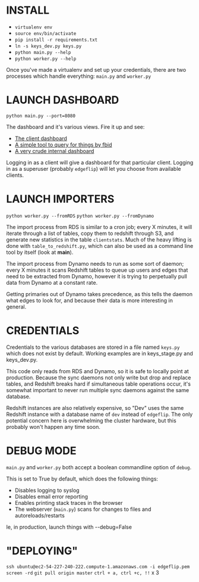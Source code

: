INSTALL
=======
* `virtualenv env`
* `source env/bin/activate`
* `pip install -r requirements.txt`
* `ln -s keys_dev.py keys.py`
* `python main.py --help`
* `python worker.py --help`

Once you've made a virtualenv and set up your credentials, there
are two processes which handle everything: `main.py` and `worker.py`


LAUNCH DASHBOARD
================
`python main.py --port=8080`

The dashboard and it's various views.  Fire it up and see:

* [The client dashboard](http://dashboard.edgeflip.com/)
* [A simple tool to query for things by fbid](http://dashboard.edgeflip.com/edgeplorer/)
* [A very crude internal dashboard](http://dashboard.edgeflip.com/edgedash/)

Logging in as a client will give a dashboard for that particular client.  Logging in
as a superuser (probably `edgeflip`) will let you choose from available clients.


LAUNCH IMPORTERS
================
`python worker.py --fromRDS`
`python worker.py --fromDynamo`

The import process from RDS is similar to a cron job;  every X minutes, it will iterate
through a list of tables, copy them to redshift through S3, and generate new statistics
in the table `clientstats`.  Much of the heavy lifting is done with `table_to_redshift.py`, 
which can also be used as a command line tool by itself (look at __main__). 

The import process from Dynamo needs to run as some sort of daemon;  every X minutes it
scans Redshift tables to queue up users and edges that need to be extracted from Dynamo,
however it is trying to perpetually pull data from Dynamo at a constant rate.

Getting primaries out of Dynamo takes precedence, as this tells the daemon what edges to
look for, and because their data is more interesting in general.


CREDENTIALS
===========
Credentials to the various databases are stored in a file named `keys.py` which does not
exist by default.  Working examples are in keys_stage.py and keys_dev.py. 

This code only reads from RDS and Dynamo, so it is safe to locally point at production.
Because the sync daemons not only write but drop and replace tables, and Redshift breaks
hard if simultaneous table operations occur, it's somewhat important to never run multiple
sync daemons against the same database.

Redshift instances are also relatively expensive, so "Dev" uses the same Redshift instance 
with a database name of `dev` instead of `edgeflip`.  The only potential concern here is
overwhelming the cluster hardware, but this probably won't happen any time soon.


DEBUG MODE
==========
`main.py` and `worker.py` both accept a boolean commandline option of `debug`.

This is set to True by default, which does the following things:
* Disables logging to syslog
* Disables email error reporting
* Enables printing stack traces in the browser
* The webserver (`main.py`) scans for changes to files and autoreloads/restarts

Ie, in production, launch things with --debug=False


"DEPLOYING"
===========
`ssh ubuntu@ec2-54-227-240-222.compute-1.amazonaws.com -i edgeflip.pem`
`screen -rd`
`git pull origin master`
`ctrl + a, ctrl +c, !!` x 3
